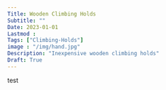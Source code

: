 ```yaml
---
Title: Wooden Climbing Holds
Subtitle: ""
Date: 2023-01-01
Lastmod : 
Tags: ["Climbing-Holds"]
image : "/img/hand.jpg"
Description: "Inexpensive wooden climbing holds"
Draft: True
---
```


test